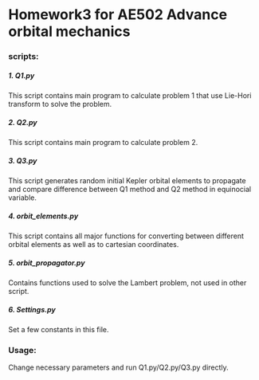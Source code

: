 # Homework3 for AE502 Advance orbital mechanics

### scripts:

##### 1. Q1.py
This script contains main program to calculate problem 1 that use Lie-Hori transform to solve the problem.

##### 2. Q2.py
This script contains main program to calculate problem 2.

##### 3. Q3.py
This script generates random initial Kepler orbital elements to propagate and compare difference between Q1 method and 
Q2 method in equinocial variable.

##### 4. orbit_elements.py
This script contains all major functions for converting between different orbital elements as well as to cartesian coordinates.

##### 5. orbit_propagator.py
Contains functions used to solve the Lambert problem, not used in other script.

##### 6. Settings.py
Set a few constants in this file.


### Usage:
Change necessary parameters and run Q1.py/Q2.py/Q3.py directly.
